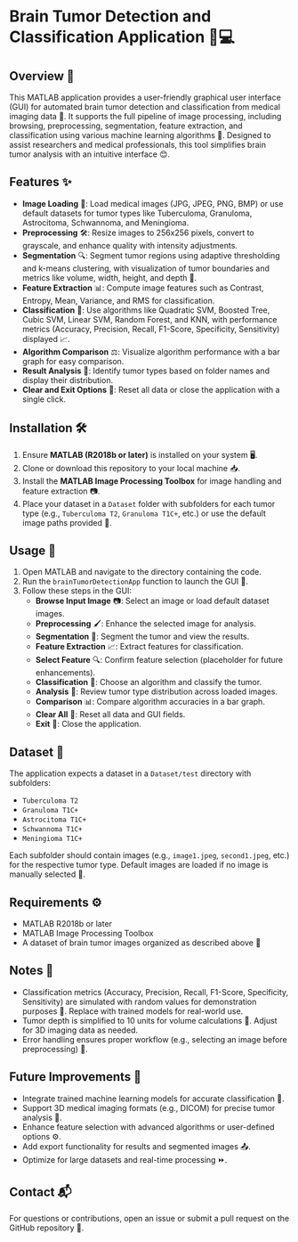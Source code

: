 # Brain Tumor Detection and Classification Application 🧠💻

## Overview 🌟
This MATLAB application provides a user-friendly graphical user interface (GUI) for automated brain tumor detection and classification from medical imaging data 📸. It supports the full pipeline of image processing, including browsing, preprocessing, segmentation, feature extraction, and classification using various machine learning algorithms 🤖. Designed to assist researchers and medical professionals, this tool simplifies brain tumor analysis with an intuitive interface 😊.

## Features ✨
- **Image Loading** 📂: Load medical images (JPG, JPEG, PNG, BMP) or use default datasets for tumor types like Tuberculoma, Granuloma, Astrocitoma, Schwannoma, and Meningioma.
- **Preprocessing** 🛠️: Resize images to 256x256 pixels, convert to grayscale, and enhance quality with intensity adjustments.
- **Segmentation** 🔍: Segment tumor regions using adaptive thresholding and k-means clustering, with visualization of tumor boundaries and metrics like volume, width, height, and depth 📏.
- **Feature Extraction** 📊: Compute image features such as Contrast, Entropy, Mean, Variance, and RMS for classification.
- **Classification** 🧠: Use algorithms like Quadratic SVM, Boosted Tree, Cubic SVM, Linear SVM, Random Forest, and KNN, with performance metrics (Accuracy, Precision, Recall, F1-Score, Specificity, Sensitivity) displayed 📈.
- **Algorithm Comparison** ⚖️: Visualize algorithm performance with a bar graph for easy comparison.
- **Result Analysis** 🔬: Identify tumor types based on folder names and display their distribution.
- **Clear and Exit Options** 🧹: Reset all data or close the application with a single click.

## Installation 🛠️
1. Ensure **MATLAB (R2018b or later)** is installed on your system 🖥️.
2. Clone or download this repository to your local machine 📥.
3. Install the **MATLAB Image Processing Toolbox** for image handling and feature extraction 📷.
4. Place your dataset in a `Dataset` folder with subfolders for each tumor type (e.g., `Tuberculoma T2`, `Granuloma T1C+`, etc.) or use the default image paths provided 📂.

## Usage 🚀
1. Open MATLAB and navigate to the directory containing the code.
2. Run the `brainTumorDetectionApp` function to launch the GUI 🎉.
3. Follow these steps in the GUI:
   - **Browse Input Image** 📷: Select an image or load default dataset images.
   - **Preprocessing** 🖌️: Enhance the selected image for analysis.
   - **Segmentation** 🧩: Segment the tumor and view the results.
   - **Feature Extraction** 📈: Extract features for classification.
   - **Select Feature** 🔍: Confirm feature selection (placeholder for future enhancements).
   - **Classification** 🤖: Choose an algorithm and classify the tumor.
   - **Analysis** 🔬: Review tumor type distribution across loaded images.
   - **Comparison** 📊: Compare algorithm accuracies in a bar graph.
   - **Clear All** 🧹: Reset all data and GUI fields.
   - **Exit** 🚪: Close the application.

## Dataset 📁
The application expects a dataset in a `Dataset/test` directory with subfolders:
- `Tuberculoma T2`
- `Granuloma T1C+`
- `Astrocitoma T1C+`
- `Schwannoma T1C+`
- `Meningioma T1C+`

Each subfolder should contain images (e.g., `image1.jpeg`, `second1.jpeg`, etc.) for the respective tumor type. Default images are loaded if no image is manually selected 📸.

## Requirements ⚙️
- MATLAB R2018b or later
- MATLAB Image Processing Toolbox
- A dataset of brain tumor images organized as described above 📂

## Notes 📝
- Classification metrics (Accuracy, Precision, Recall, F1-Score, Specificity, Sensitivity) are simulated with random values for demonstration purposes 🎲. Replace with trained models for real-world use.
- Tumor depth is simplified to 10 units for volume calculations 📏. Adjust for 3D imaging data as needed.
- Error handling ensures proper workflow (e.g., selecting an image before preprocessing) 🚨.

## Future Improvements 🔮
- Integrate trained machine learning models for accurate classification 🤖.
- Support 3D medical imaging formats (e.g., DICOM) for precise tumor analysis 🧠.
- Enhance feature selection with advanced algorithms or user-defined options ⚙️.
- Add export functionality for results and segmented images 📤.
- Optimize for large datasets and real-time processing ⏩.

## Contact 📬
For questions or contributions, open an issue or submit a pull request on the GitHub repository 🙌.
